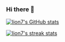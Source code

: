 ### Hi there 👋

[![lion7's GitHub stats](https://github-readme-stats.vercel.app/api?username=lion7)](https://github.com/lion7)

[![lion7's streak stats](https://github-readme-streak-stats.herokuapp.com/?user=lion7)](https://github.com/lion7)

<!--
**lion7/lion7** is a ✨ _special_ ✨ repository because its `README.md` (this file) appears on your GitHub profile.

Here are some ideas to get you started:

- 🔭 I’m currently working on ...
- 🌱 I’m currently learning ...
- 👯 I’m looking to collaborate on ...
- 🤔 I’m looking for help with ...
- 💬 Ask me about ...
- 📫 How to reach me: ...
- 😄 Pronouns: ...
- ⚡ Fun fact: ...
-->
